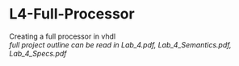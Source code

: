 # L4-Full-Processor
Creating a full processor in vhdl  
*full project outline can be read in Lab_4.pdf, Lab_4_Semantics.pdf, Lab_4_Specs.pdf*
